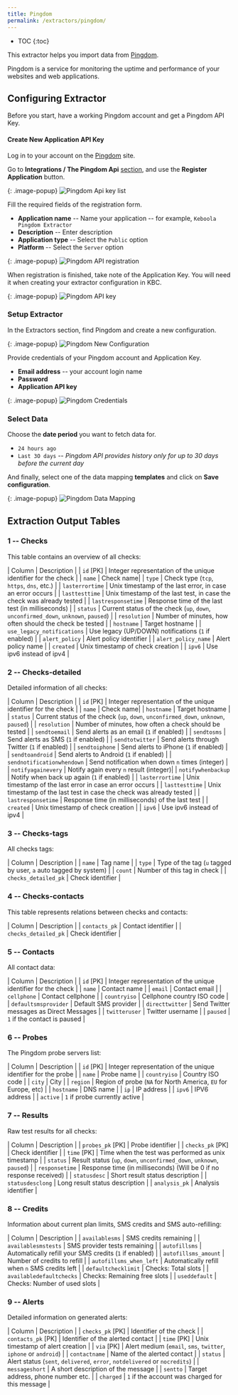 ```yaml
---
title: Pingdom
permalink: /extractors/pingdom/
---
```


* TOC
{:toc}

This extractor helps you import data from [Pingdom](https://www.pingdom.com/).

Pingdom is a service for monitoring the uptime and performance of your websites and web applications.

## Configuring Extractor
Before you start, have a working Pingdom account and get a Pingdom API Key.

#### Create New Application API Key

Log in to your account on the [Pingdom](https://www.pingdom.com/) site.

Go to **Integrations / The Pingdom Api** [section](https://my.pingdom.com/account/appkeys), and use the **Register Application** button.

{: .image-popup}
![Pingdom Api key list](/extractors/pingdom/03-pingdom-api.png)

Fill the required fields of the registration form.

- **Application name** -- Name your application -- for example, `Keboola Pingdom Extractor`
- **Description** -- Enter description 
- **Application type** -- Select the `Public` option
- **Platform** -- Select the `Server` option

{: .image-popup}
![Pingdom API registration](/extractors/pingdom/04-pingdom-api-form.png)

When registration is finished, take note of the Application Key. You will need it when creating your extractor configuration in KBC.

{: .image-popup}
![Pingdom API key](/extractors/pingdom/05-pingdom-api-key.png)

### Setup Extractor
In the Extractors section, find Pingdom and create a new configuration.

{: .image-popup}
![Pingdom New Configuration](/extractors/pingdom/01-new-configuration.png)

Provide credentials of your Pingdom account and Application Key.

- **Email address** -- your account login name
- **Password**
- **Application API key**

{: .image-popup}
![Pingdom Credentials](/extractors/pingdom/02-credentials.png)

### Select Data

Choose the **date period** you want to fetch data for.

- `24 hours ago`
- `Last 3O days` -- *Pingdom API provides history only for up to 30 days before the current day*

And finally, select one of the data mapping **templates** and click on **Save configuration**.

{: .image-popup}
![Pingdom Data Mapping](/extractors/pingdom/06-template.png)


## Extraction Output Tables

### 1 -- Checks

This table contains an overview of all checks:

| Column | Description |
| `id` [PK] | Integer representation of the unique identifier for the check |
| `name` | Check name|
| `type` |  Check type (`tcp`, `https`, `dns`, etc.) |
| `lasterrortime` | Unix timestamp of the last error, in case an error occurs |
| `lasttesttime` | Unix timestamp of the last test, in case the check was already tested |
| `lastresponsetime` | Response time of the last test (in milliseconds) |
| `status` | Current status of the check (`up`, `down`, `unconfirmed_down`, `unknown`, `paused`) |
| `resolution` | Number of minutes, how often should the check be tested |
| `hostname` | Target hostname |
| `use_legacy_notifications` | Use legacy (UP/DOWN) notifications (`1` if enabled) |
| `alert_policy` | Alert policy identifier |
| `alert_policy_name` | Alert policy name |
| `created` | Unix timestamp of check creation |
| `ipv6` | Use ipv6 instead of ipv4 |

### 2 -- Checks-detailed

Detailed information of all checks:

| Column | Description |
| `id` [PK] | Integer representation of the unique identifier for the check |
| `name` | Check name|
| `hostname` | Target hostname |
| `status` | Current status of the check (`up`, `down`, `unconfirmed_down`, `unknown`, `paused`) |
| `resolution` | Number of minutes, how often a check should be tested |
| `sendtoemail` | Send alerts as an email (`1` if enabled) |
| `sendtosms` |  Send alerts as SMS (`1` if enabled) |
| `sendtotwitter` | Send alerts through Twitter (`1` if enabled) |
| `sendtoiphone` | Send alerts to iPhone (`1` if enabled) |
| `sendtoandroid` | Send alerts to Android (`1` if enabled) |
| `sendnotificationwhendown` |  Send notification when down `n` times (integer) |
| `notifyagainevery` | Notify again every `n` result (integer)|
| `notifywhenbackup` | Notify when back up again (`1` if enabled) |
| `lasterrortime` | Unix timestamp of the last error in case an error occurs |
| `lasttesttime` | Unix timestamp of the last test in case the check was already tested |
| `lastresponsetime` | Response time (in milliseconds) of the last test |
| `created` | Unix timestamp of check creation |
| `ipv6` | Use ipv6 instead of ipv4 |

### 3 -- Checks-tags

All checks tags:

| Column | Description |
| `name` | Tag name |
| `type` | Type of the tag (`u` tagged by user, `a` auto tagged by system) |
| `count` | Number of this tag in check |
| `checks_detailed_pk` | Check identifier |

### 4 -- Checks-contacts

This table represents relations between checks and contacts:

| Column | Description |
| `contacts_pk` | Contact identifier |
| `checks_detailed_pk` | Check identifier |

### 5 -- Contacts

All contact data:

| Column | Description |
| `id` [PK] | Integer representation of the unique identifier for the check |
| `name` | Contact name	 |
| `email` | Contact email |
| `cellphone` | Contact cellphone |
| `countryiso` | Cellphone country ISO code |
| `defaultsmsprovider` | Default SMS provider |
| `directtwitter` | Send Twitter messages as Direct Messages |
| `twitteruser` | Twitter username |
| `paused` | `1` if the contact is paused |

### 6 -- Probes

The Pingdom probe servers list:

| Column | Description |
| `id` [PK] | Integer representation of the unique identifier for the probe |
| `name` | Probe name |
| `countryiso` | Country ISO code |
| `city` | City |
| `region` | Region of probe (`NA` for North America, `EU` for Europe, etc) |
| `hostname` | DNS name	 |
| `ip` | IP address |
| `ipv6` | IPV6 address  |
| `active` | `1` if probe currently active |

### 7 -- Results

Raw test results for all checks:

| Column | Description |
| `probes_pk` [PK] | Probe identifier |
| `checks_pk` [PK] | Check identifier |
| `time` [PK] | Time when the test was performed as unix timestamp |
| `status` | Result status (`up`, `down`, `unconfirmed_down`, `unknown`, `paused`) |
| `responsetime` | Response time (in milliseconds) (Will be 0 if no response received) |
| `statusdesc` | Short result status description |
| `statusdesclong` | Long result status description |
| `analysis_pk` | Analysis identifier |

### 8 -- Credits

Information about current plan limits, SMS credits and SMS auto-refilling:

| Column | Description |
| `availablesms` | SMS credits remaining |
| `availablesmstests` | SMS provider tests remaining |
| `autofillsms` | Automatically refill your SMS credits (`1` if enabled) |
| `autofillsms_amount` | Number of credits to refill |
| `autofillsms_when_left` | Automatically refill when `n` SMS credits left |
| `defaultchecklimit` | Checks: Total slots |
| `availabledefaultchecks` | Checks: Remaining free slots |
| `useddefault` | Checks: Number of used slots |

### 9 -- Alerts

Detailed information on generated alerts:

| Column | Description |
| `checks_pk` [PK] | Identifier of the check |
| `contacts_pk` [PK] | Identifier of the alerted contact |
| `time` [PK] | Unix timestamp of alert creation |
| `via` [PK] | Alert medium	(`email`, `sms`, `twitter`, `iphone` or `android`) |
| `contactname` | Name of the alerted contact |
| `status` | Alert status (`sent`, `delivered`, `error`, `notdelivered` or `nocredits`) |
| `messageshort` | A short description of the message |
| `sentto` | Target address, phone number etc. |
| `charged` | `1` if the account was charged for this message |
